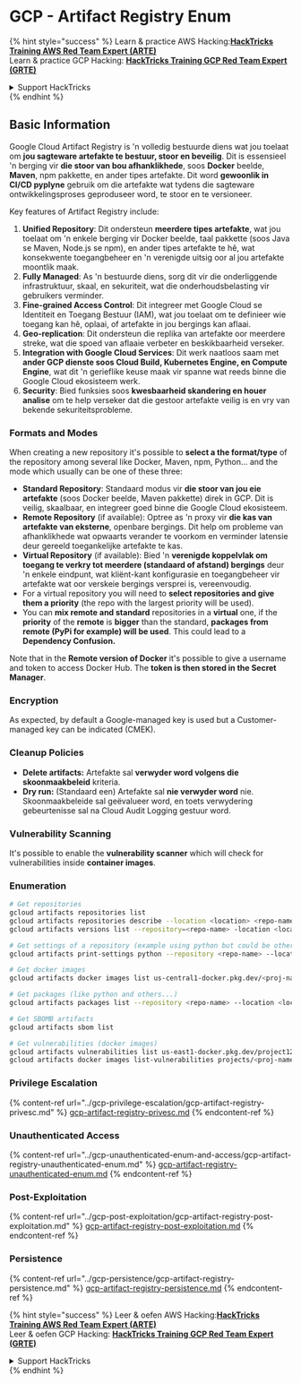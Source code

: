 # GCP - Artifact Registry Enum

{% hint style="success" %}
Learn & practice AWS Hacking:<img src="../../../.gitbook/assets/image (1).png" alt="" data-size="line">[**HackTricks Training AWS Red Team Expert (ARTE)**](https://training.hacktricks.xyz/courses/arte)<img src="../../../.gitbook/assets/image (1).png" alt="" data-size="line">\
Learn & practice GCP Hacking: <img src="../../../.gitbook/assets/image (2).png" alt="" data-size="line">[**HackTricks Training GCP Red Team Expert (GRTE)**<img src="../../../.gitbook/assets/image (2).png" alt="" data-size="line">](https://training.hacktricks.xyz/courses/grte)

<details>

<summary>Support HackTricks</summary>

* Check the [**subscription plans**](https://github.com/sponsors/carlospolop)!
* **Join the** 💬 [**Discord group**](https://discord.gg/hRep4RUj7f) or the [**telegram group**](https://t.me/peass) or **follow** us on **Twitter** 🐦 [**@hacktricks\_live**](https://twitter.com/hacktricks\_live)**.**
* **Share hacking tricks by submitting PRs to the** [**HackTricks**](https://github.com/carlospolop/hacktricks) and [**HackTricks Cloud**](https://github.com/carlospolop/hacktricks-cloud) github repos.

</details>
{% endhint %}

## Basic Information

Google Cloud Artifact Registry is 'n volledig bestuurde diens wat jou toelaat om **jou sagteware artefakte te bestuur, stoor en beveilig**. Dit is essensieel 'n berging vir **die stoor van bou afhanklikhede**, soos **Docker** beelde, **Maven**, npm pakkette, en ander tipes artefakte. Dit word **gewoonlik in CI/CD pyplyne** gebruik om die artefakte wat tydens die sagteware ontwikkelingsproses geproduseer word, te stoor en te versioneer.

Key features of Artifact Registry include:

1. **Unified Repository**: Dit ondersteun **meerdere tipes artefakte**, wat jou toelaat om 'n enkele berging vir Docker beelde, taal pakkette (soos Java se Maven, Node.js se npm), en ander tipes artefakte te hê, wat konsekwente toegangbeheer en 'n verenigde uitsig oor al jou artefakte moontlik maak.
2. **Fully Managed**: As 'n bestuurde diens, sorg dit vir die onderliggende infrastruktuur, skaal, en sekuriteit, wat die onderhoudsbelasting vir gebruikers verminder.
3. **Fine-grained Access Control**: Dit integreer met Google Cloud se Identiteit en Toegang Bestuur (IAM), wat jou toelaat om te definieer wie toegang kan hê, oplaai, of artefakte in jou bergings kan aflaai.
4. **Geo-replication**: Dit ondersteun die replika van artefakte oor meerdere streke, wat die spoed van aflaaie verbeter en beskikbaarheid verseker.
5. **Integration with Google Cloud Services**: Dit werk naatloos saam met **ander GCP dienste soos Cloud Build, Kubernetes Engine, en Compute Engine**, wat dit 'n gerieflike keuse maak vir spanne wat reeds binne die Google Cloud ekosisteem werk.
6. **Security**: Bied funksies soos **kwesbaarheid skandering en houer analise** om te help verseker dat die gestoor artefakte veilig is en vry van bekende sekuriteitsprobleme.

### Formats and Modes

When creating a new repository it's possible to **select a the format/type** of the repository among several like Docker, Maven, npm, Python... and the mode which usually can be one of these three:

* **Standard Repository**: Standaard modus vir **die stoor van jou eie artefakte** (soos Docker beelde, Maven pakkette) direk in GCP. Dit is veilig, skaalbaar, en integreer goed binne die Google Cloud ekosisteem.
* **Remote Repository** (if available): Optree as 'n proxy vir **die kas van artefakte van eksterne**, openbare bergings. Dit help om probleme van afhanklikhede wat opwaarts verander te voorkom en verminder latensie deur gereeld toegankelijke artefakte te kas.
* **Virtual Repository** (if available): Bied 'n **verenigde koppelvlak om toegang te verkry tot meerdere (standaard of afstand) bergings** deur 'n enkele eindpunt, wat kliënt-kant konfigurasie en toegangbeheer vir artefakte wat oor verskeie bergings versprei is, vereenvoudig.
* For a virtual repository you will need to **select repositories and give them a priority** (the repo with the largest priority will be used).
* You can **mix remote and standard** repositories in a **virtual** one, if the **priority** of the **remote** is **bigger** than the standard, **packages from remote (PyPi for example) will be used**. This could lead to a **Dependency Confusion.**

Note that in the **Remote version of Docker** it's possible to give a username and token to access Docker Hub. The **token is then stored in the Secret Manager**.

### Encryption

As expected, by default a Google-managed key is used but a Customer-managed key can be indicated (CMEK).

### Cleanup Policies

* **Delete artifacts:** Artefakte sal **verwyder word volgens die skoonmaakbeleid** kriteria.
* **Dry run:** (Standaard een) Artefakte sal **nie verwyder word** nie. Skoonmaakbeleide sal geëvalueer word, en toets verwydering gebeurtenisse sal na Cloud Audit Logging gestuur word.

### Vulnerability Scanning

It's possible to enable the **vulnerability scanner** which will check for vulnerabilities inside **container images**.

### Enumeration
```bash
# Get repositories
gcloud artifacts repositories list
gcloud artifacts repositories describe --location <location> <repo-name>
gcloud artifacts versions list --repository=<repo-name> -location <location> --package <package-name>

# Get settings of a repository (example using python but could be other)
gcloud artifacts print-settings python --repository <repo-name> --location <location>

# Get docker images
gcloud artifacts docker images list us-central1-docker.pkg.dev/<proj-name>/<repo-name>

# Get packages (like python and others...)
gcloud artifacts packages list --repository <repo-name> --location <location>

# Get SBOMB artifacts
gcloud artifacts sbom list

# Get vulnerabilities (docker images)
gcloud artifacts vulnerabilities list us-east1-docker.pkg.dev/project123/repository123/someimage@sha256:49765698074d6d7baa82f
gcloud artifacts docker images list-vulnerabilities projects/<proj-name>/locations/<location>/scans/<scan-uuid>
```
### Privilege Escalation

{% content-ref url="../gcp-privilege-escalation/gcp-artifact-registry-privesc.md" %}
[gcp-artifact-registry-privesc.md](../gcp-privilege-escalation/gcp-artifact-registry-privesc.md)
{% endcontent-ref %}

### Unauthenticated Access

{% content-ref url="../gcp-unauthenticated-enum-and-access/gcp-artifact-registry-unauthenticated-enum.md" %}
[gcp-artifact-registry-unauthenticated-enum.md](../gcp-unauthenticated-enum-and-access/gcp-artifact-registry-unauthenticated-enum.md)
{% endcontent-ref %}

### Post-Exploitation

{% content-ref url="../gcp-post-exploitation/gcp-artifact-registry-post-exploitation.md" %}
[gcp-artifact-registry-post-exploitation.md](../gcp-post-exploitation/gcp-artifact-registry-post-exploitation.md)
{% endcontent-ref %}

### Persistence

{% content-ref url="../gcp-persistence/gcp-artifact-registry-persistence.md" %}
[gcp-artifact-registry-persistence.md](../gcp-persistence/gcp-artifact-registry-persistence.md)
{% endcontent-ref %}

{% hint style="success" %}
Leer & oefen AWS Hacking:<img src="../../../.gitbook/assets/image (1).png" alt="" data-size="line">[**HackTricks Training AWS Red Team Expert (ARTE)**](https://training.hacktricks.xyz/courses/arte)<img src="../../../.gitbook/assets/image (1).png" alt="" data-size="line">\
Leer & oefen GCP Hacking: <img src="../../../.gitbook/assets/image (2).png" alt="" data-size="line">[**HackTricks Training GCP Red Team Expert (GRTE)**<img src="../../../.gitbook/assets/image (2).png" alt="" data-size="line">](https://training.hacktricks.xyz/courses/grte)

<details>

<summary>Support HackTricks</summary>

* Kyk na die [**subscription plans**](https://github.com/sponsors/carlospolop)!
* **Sluit aan by die** 💬 [**Discord group**](https://discord.gg/hRep4RUj7f) of die [**telegram group**](https://t.me/peass) of **volg** ons op **Twitter** 🐦 [**@hacktricks\_live**](https://twitter.com/hacktricks\_live)**.**
* **Deel hacking truuks deur PRs in te dien na die** [**HackTricks**](https://github.com/carlospolop/hacktricks) en [**HackTricks Cloud**](https://github.com/carlospolop/hacktricks-cloud) github repos.

</details>
{% endhint %}
